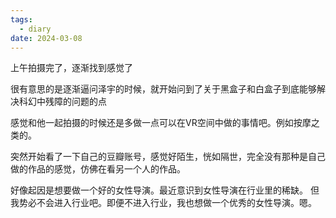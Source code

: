 ```yaml
---
tags:
  - diary
date: 2024-03-08
---
```

上午拍摄完了，逐渐找到感觉了

很有意思的是逐渐逼问泽宇的时候，就开始问到了关于黑盒子和白盒子到底能够解决科幻中残障的问题的点

感觉和他一起拍摄的时候还是多做一点可以在VR空间中做的事情吧。例如按摩之类的。

突然开始看了一下自己的豆瓣账号，感觉好陌生，恍如隔世，完全没有那种是自己做的作品的感觉，仿佛在看另一个人的作品。

好像起因是想要做一个好的女性导演。最近意识到女性导演在行业里的稀缺。
但我势必不会进入行业吧。即便不进入行业，我也想做一个优秀的女性导演。嗯。




